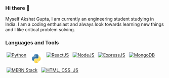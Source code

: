 ### Hi there 👋

Myself Akshat Gupta, I am currently an engineering student studying in India. I am a coding enthusiast and always look towards learning new things and I like critical problem solving.

<!--
**24Akshat/24Akshat** is a ✨ _special_ ✨ repository because its `README.md` (this file) appears on your GitHub profile.

Here are some ideas to get you started:

- 🔭 I’m currently working on ...
- 🌱 I’m currently learning ...
- 👯 I’m looking to collaborate on ...
- 🤔 I’m looking for help with ...
- 💬 Ask me about ...
- 📫 How to reach me: ...
- 😄 Pronouns: ...
- ⚡ Fun fact: ...
-->
              
### Languages and Tools
<a href="" target="_blank"><img src="https://raw.githubusercontent.com/isocpp/logos/master/cpp_logo.png" alt="Python" height="40" style="vertical-align:top; margin:4px"></a>
<a href="https://www.python.org" target="_blank"><img src="https://raw.githubusercontent.com/github/explore/80688e429a7d4ef2fca1e82350fe8e3517d3494d/topics/python/python.png" alt="Python" height="40" style="vertical-align:top; margin:4px"></a>
<a href="https://react.dev/" target="_blank"><img src="https://upload.wikimedia.org/wikipedia/commons/thumb/a/a7/React-icon.svg/1150px-React-icon.svg.png" alt="ReactJS" height="40" style="vertical-align:top; margin:4px"></a>
<a href="https://nodejs.org/en" target="_blank"><img src="https://www.svgrepo.com/download/303360/nodejs-logo.svg" alt="NodeJS" height="40" style="vertical-align:top; margin:4px"></a>
<a href="https://expressjs.com/" target="_blank"><img src="https://images.codingblocks.com/web/express.png" alt="ExpressJS" height="40" style="vertical-align:top; margin:4px"></a>
<a href="https://www.mongodb.com/" target="_blank"><img src="https://cdn.iconscout.com/icon/free/png-256/free-mongodb-logo-icon-download-in-svg-png-gif-file-formats--wordmark-programming-langugae-freebies-pack-logos-icons-1175140.png?f=webp" alt="MongoDB" height="40" style="vertical-align:top; margin:4px"></a>
<a href="" target="_blank"><img src="https://miro.medium.com/v2/resize:fit:678/0*kxPYwfJmkXZ3iCWy.png" alt="MERN Stack" height="40" style="vertical-align:top; margin:4px"></a>
<a href="" target="_blank"><img src="https://e7.pngegg.com/pngimages/585/981/png-clipart-html-js-and-css-logo-cascading-style-sheets-javascript-html-css3-jquery-logo-miscellaneous-text.png" alt="HTML, CSS, JS" height="40" style="vertical-align:top; margin:4px"></a>

